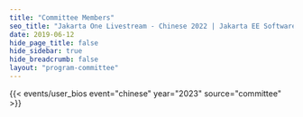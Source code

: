 ```yaml
---
title: "Committee Members"
seo_title: "Jakarta One Livestream - Chinese 2022 | Jakarta EE Software | Cloud Native"
date: 2019-06-12
hide_page_title: false
hide_sidebar: true
hide_breadcrumb: false
layout: "program-committee"
---
```


{{< events/user_bios event="chinese" year="2023"  source="committee" >}}